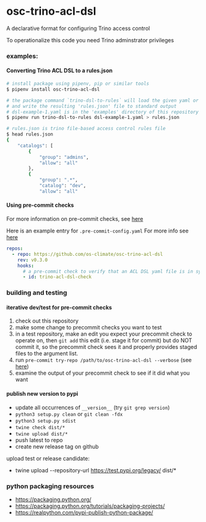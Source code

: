 # osc-trino-acl-dsl
A declarative format for configuring Trino access control

To operationalize this code you need Trino adminstrator privileges

### examples:

#### Converting Trino ACL DSL to a rules.json
```sh
# install package using pipenv, pip or similar tools
$ pipenv install osc-trino-acl-dsl

# the package command `trino-dsl-to-rules` will load the given yaml or json file
# and write the resulting 'rules.json' file to standard output
# dsl-example-1.yaml is in the 'examples' directory of this repository
$ pipenv run trino-dsl-to-rules dsl-example-1.yaml > rules.json

# rules.json is trino file-based access control rules file
$ head rules.json
{
    "catalogs": [
        {
            "group": "admins",
            "allow": "all"
        },
        {
            "group": ".*",
            "catalog": "dev",
            "allow": "all"
```

#### Using pre-commit checks
For more information on pre-commit checks, see [here](https://pre-commit.com/)

Here is an example entry for `.pre-commit-config.yaml`
For more info see [here](https://github.com/os-climate/osc-trino-acl-dsl/blob/main/.pre-commit-hooks.yaml)
```yaml
repos:
  - repo: https://github.com/os-climate/osc-trino-acl-dsl
    rev: v0.3.0
    hooks:
      # a pre-commit check to verify that an ACL DSL yaml file is in sync with rules.json file
      - id: trino-acl-dsl-check
```

### building and testing

#### iterative dev/test for pre-commit checks

1. check out this repository
1. make some change to precommit checks you want to test
1. in a test repository, make an edit you expect your precommit check to operate on, then `git add` this edit (i.e. stage it for commit) but do NOT commit it, so the precommit check sees it and properly provides staged files to the argument list.
1. run `pre-commit try-repo /path/to/osc-trino-acl-dsl --verbose` (see [here](https://pre-commit.com/#pre-commit-try-repo))
1. examine the output of your precommit check to see if it did what you want

#### publish new version to pypi
- update all occurrences of `__version__` (try `git grep version`)
- `python3 setup.py clean` or `git clean -fdx`
- `python3 setup.py sdist`
- `twine check dist/*`
- `twine upload dist/*`
- push latest to repo
- create new release tag on github

upload test or release candidate:
- twine upload --repository-url https://test.pypi.org/legacy/ dist/*

### python packaging resources

- https://packaging.python.org/
- https://packaging.python.org/tutorials/packaging-projects/
- https://realpython.com/pypi-publish-python-package/

